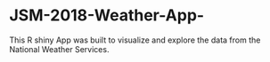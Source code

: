 # JSM-2018-Weather-App-
This R shiny App was built to visualize and explore the data from the National Weather Services.
